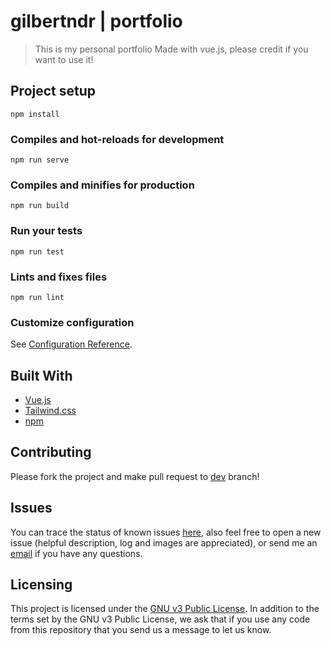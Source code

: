 # gilbertndr | portfolio

> This is my personal portfolio Made with vue.js, please credit if you want to use it!

## Project setup
```
npm install
```

### Compiles and hot-reloads for development
```
npm run serve
```

### Compiles and minifies for production
```
npm run build
```

### Run your tests
```
npm run test
```

### Lints and fixes files
```
npm run lint
```

### Customize configuration
See [Configuration Reference](https://cli.vuejs.org/config/).


## Built With

* [Vue.js](https://vuejs.org/)
* [Tailwind.css](https://tailwindcss.com/)
* [npm](https://www.npmjs.com/)

## Contributing

Please fork the project and make pull request to [dev](https://github.com/gilbertndr/portfolio/tree/dev) branch!

## Issues
You can trace the status of known issues [here](https://github.com/gilbertndr/portfolio/issues),
also feel free to open a new issue (helpful description, log and images are appreciated), or send me an [email](mailto:gilbert.ndresaj@gmail.com) if you have any questions.


## Licensing
This project is licensed under the [GNU v3 Public License](https://github.com/gilbertndr/portfolio/blob/dev/LICENSE).
In addition to the terms set by the GNU v3 Public License, we ask that if you use any code from this repository that you send us a message to let us know.
